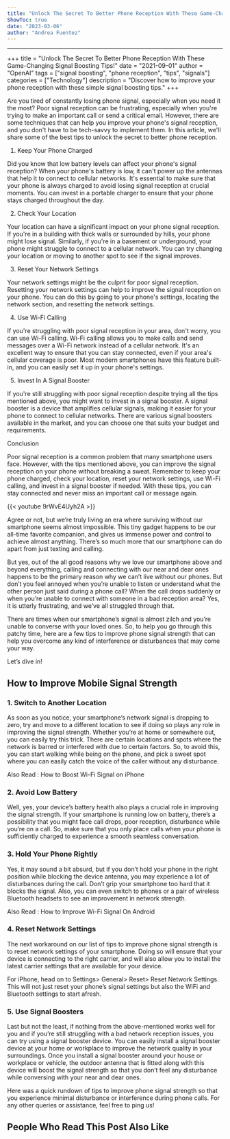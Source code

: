 ```yaml
---
title: "Unlock The Secret To Better Phone Reception With These Game-Changing Signal Boosting Tips!"
ShowToc: true 
date: "2023-03-06"
author: "Andrea Fuentez"
---
```

*****
+++ title = "Unlock The Secret To Better Phone Reception With These Game-Changing Signal Boosting Tips!" date = "2021-09-01" author = "OpenAI" tags = ["signal boosting", "phone reception", "tips", "signals"] categories = ["Technology"] description = "Discover how to improve your phone reception with these simple signal boosting tips." +++

Are you tired of constantly losing phone signal, especially when you need it the most? Poor signal reception can be frustrating, especially when you're trying to make an important call or send a critical email. However, there are some techniques that can help you improve your phone's signal reception, and you don't have to be tech-savvy to implement them. In this article, we'll share some of the best tips to unlock the secret to better phone reception.

1. Keep Your Phone Charged

Did you know that low battery levels can affect your phone's signal reception? When your phone's battery is low, it can't power up the antennas that help it to connect to cellular networks. It's essential to make sure that your phone is always charged to avoid losing signal reception at crucial moments. You can invest in a portable charger to ensure that your phone stays charged throughout the day.

2. Check Your Location

Your location can have a significant impact on your phone signal reception. If you're in a building with thick walls or surrounded by hills, your phone might lose signal. Similarly, if you're in a basement or underground, your phone might struggle to connect to a cellular network. You can try changing your location or moving to another spot to see if the signal improves.

3. Reset Your Network Settings

Your network settings might be the culprit for poor signal reception. Resetting your network settings can help to improve the signal reception on your phone. You can do this by going to your phone's settings, locating the network section, and resetting the network settings.

4. Use Wi-Fi Calling

If you're struggling with poor signal reception in your area, don't worry, you can use Wi-Fi calling. Wi-Fi calling allows you to make calls and send messages over a Wi-Fi network instead of a cellular network. It's an excellent way to ensure that you can stay connected, even if your area's cellular coverage is poor. Most modern smartphones have this feature built-in, and you can easily set it up in your phone's settings.

5. Invest In A Signal Booster

If you're still struggling with poor signal reception despite trying all the tips mentioned above, you might want to invest in a signal booster. A signal booster is a device that amplifies cellular signals, making it easier for your phone to connect to cellular networks. There are various signal boosters available in the market, and you can choose one that suits your budget and requirements.

Conclusion

Poor signal reception is a common problem that many smartphone users face. However, with the tips mentioned above, you can improve the signal reception on your phone without breaking a sweat. Remember to keep your phone charged, check your location, reset your network settings, use Wi-Fi calling, and invest in a signal booster if needed. With these tips, you can stay connected and never miss an important call or message again.

{{< youtube 9rWvE4Uyh2A >}} 



Agree or not, but we’re truly living an era where surviving without our smartphone seems almost impossible. This tiny gadget happens to be our all-time favorite companion, and gives us immense power and control to achieve almost anything. There’s so much more that our smartphone can do apart from just texting and calling.
 
But yes, out of the all good reasons why we love our smartphone above and beyond everything, calling and connecting with our near and dear ones happens to be the primary reason why we can’t live without our phones. But don’t you feel annoyed when you’re unable to listen or understand what the other person just said during a phone call? When the call drops suddenly or when you’re unable to connect with someone in a bad reception area? Yes, it is utterly frustrating, and we’ve all struggled through that.
 
There are times when our smartphone’s signal is almost zilch and you’re unable to converse with your loved ones. So, to help you go through this patchy time, here are a few tips to improve phone signal strength that can help you overcome any kind of interference or disturbances that may come your way.
 
Let’s dive in!
 
## How to Improve Mobile Signal Strength
 
### 1. Switch to Another Location
 
As soon as you notice, your smartphone’s network signal is dropping to zero, try and move to a different location to see if doing so plays any role in improving the signal strength. Whether you’re at home or somewhere out, you can easily try this trick. There are certain locations and spots where the network is barred or interfered with due to certain factors. So, to avoid this, you can start walking while being on the phone, and pick a sweet spot where you can easily catch the voice of the caller without any disturbance.
 
Also Read : How to Boost Wi-Fi Signal on iPhone
 
### 2. Avoid Low Battery
 
Well, yes, your device’s battery health also plays a crucial role in improving the signal strength. If your smartphone is running low on battery, there’s a possibility that you might face call drops, poor reception, disturbance while you’re on a call. So, make sure that you only place calls when your phone is sufficiently charged to experience a smooth seamless conversation.
 
### 3. Hold Your Phone Rightly
 
Yes, it may sound a bit absurd, but if you don’t hold your phone in the right position while blocking the device antenna, you may experience a lot of disturbances during the call. Don’t grip your smartphone too hard that it blocks the signal. Also, you can even switch to phones or a pair of wireless Bluetooth headsets to see an improvement in network strength.
 
Also Read : How to Improve Wi-Fi Signal On Android
 
### 4. Reset Network Settings
 

 
The next workaround on our list of tips to improve phone signal strength is to reset network settings of your smartphone. Doing so will ensure that your device is connecting to the right carrier, and will also allow you to install the latest carrier settings that are available for your device.
 
For iPhone, head on to Settings> General> Reset> Reset Network Settings. This will not just reset your phone’s signal settings but also the WiFi and Bluetooth settings to start afresh.
 
### 5. Use Signal Boosters
 
Last but not the least, if nothing from the above-mentioned works well for you and if you’re still struggling with a bad network reception issues, you can try using a signal booster device. You can easily install a signal booster device at your home or workplace to improve the network quality in your surroundings. Once you install a signal booster around your house or workplace or vehicle, the outdoor antenna that is fitted along with this device will boost the signal strength so that you don’t feel any disturbance while conversing with your near and dear ones.
 
Here was a quick rundown of tips to improve phone signal strength so that you experience minimal disturbance or interference during phone calls. For any other queries or assistance, feel free to ping us!
 
##  People Who Read This Post Also Like 



